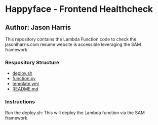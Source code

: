 # Happyface - Frontend Healthcheck
## Author: Jason Harris

This repository contains the Lambda Function code to check the jasoniharris.com resume website is accessible leveraging the SAM framework.

### Respository Structure

* [deploy.sh](deploy.sh)
* [function.py](function.py)
* [template.yml](template.yml)
* [README.md](README.md)

### Instructions
Run the deploy.sh: This will deploy the Lambda function via the SAM framework.
 
 

